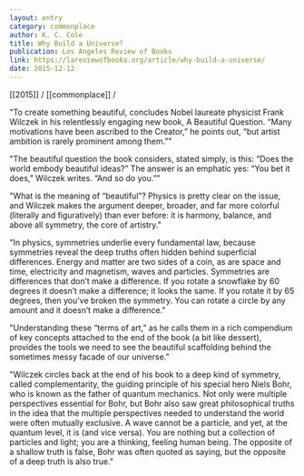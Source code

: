 ```yaml
---
layout: entry
category: commonplace
author: K. C. Cole
title: Why Build a Universe?
publication: Los Angeles Review of Books
link: https://lareviewofbooks.org/article/why-build-a-universe/
date: 2015-12-12
---
```


[[2015]] / [[commonplace]] / 

"To create something beautiful, concludes Nobel laureate physicist Frank Wilczek in his relentlessly engaging new book, A Beautiful Question. “Many motivations have been ascribed to the Creator,” he points out, “but artist ambition is rarely prominent among them.”"

"The beautiful question the book considers, stated simply, is this: “Does the world embody beautiful ideas?” The answer is an emphatic yes: “You bet it does,” Wilczek writes. “And so do you.”"

"What is the meaning of “beautiful”? Physics is pretty clear on the issue, and Wilczek makes the argument deeper, broader, and far more colorful (literally and figuratively) than ever before: it is harmony, balance, and above all symmetry, the core of artistry."

"In physics, symmetries underlie every fundamental law, because symmetries reveal the deep truths often hidden behind superficial differences. Energy and matter are two sides of a coin, as are space and time, electricity and magnetism, waves and particles. Symmetries are differences that don’t make a difference. If you rotate a snowflake by 60 degrees it doesn’t make a difference; it looks the same. If you rotate it by 65 degrees, then you’ve broken the symmetry. You can rotate a circle by any amount and it doesn’t make a difference."

"Understanding these “terms of art,” as he calls them in a rich compendium of key concepts attached to the end of the book (a bit like dessert), provides the tools we need to see the beautiful scaffolding behind the sometimes messy facade of our universe."

"Wilczek circles back at the end of his book to a deep kind of symmetry, called complementarity, the guiding principle of his special hero Niels Bohr, who is known as the father of quantum mechanics. Not only were multiple perspectives essential for Bohr, but Bohr also saw great philosophical truths in the idea that the multiple perspectives needed to understand the world were often mutually exclusive. A wave cannot be a particle, and yet, at the quantum level, it is (and vice versa). You are nothing but a collection of particles and light; you are a thinking, feeling human being. The opposite of a shallow truth is false, Bohr was often quoted as saying, but the opposite of a deep truth is also true."
